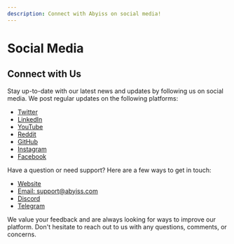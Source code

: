 ```yaml
---
description: Connect with Abyiss on social media!
---
```


# Social Media

## Connect with Us

Stay up-to-date with our latest news and updates by following us on social media. We post regular updates on the following platforms:

* [Twitter](https://twitter.com/abyissx)
* [LinkedIn](https://www.linkedin.com/company/abyiss/)
* [YouTube](https://www.youtube.com/@abyiss)
* [Reddit](https://www.reddit.com/r/abyiss/)
* [GitHub](https://github.com/Abyiss)
* [Instagram](https://www.instagram.com/abyiss.us/)
* [Facebook](https://www.facebook.com/AbyissFB)

Have a question or need support? Here are a few ways to get in touch:

* [Website](https://abyiss.com/contact)
* [Email: support@abyiss.com](mailto:support@abyiss.com)
* [Discord](https://discord.com/invite/AUCaZaXXg2)
* [Telegram](https://t.me/+NNu6vexDgc00MDUx)

We value your feedback and are always looking for ways to improve our platform. Don't hesitate to reach out to us with any questions, comments, or concerns.
